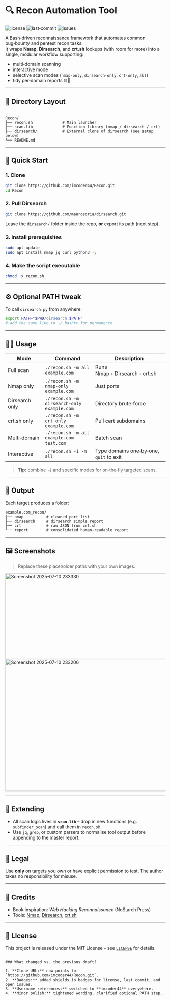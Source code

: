 # 🔍 Recon Automation Tool

![license](https://img.shields.io/github/license/imcoder44/Recon?style=for-the-badge)
![last‑commit](https://img.shields.io/github/last-commit/imcoder44/Recon?style=for-the-badge)
![issues](https://img.shields.io/github/issues/imcoder44/Recon?style=for-the-badge)

A Bash‑driven reconnaissance framework that automates common bug‑bounty and pentest recon tasks.  
It wraps **Nmap**, **Dirsearch**, and **crt.sh** lookups (with room for more) into a single, modular workflow supporting:

- multi‑domain scanning  
- interactive mode  
- selective scan modes (`nmap-only`, `dirsearch-only`, `crt-only`, `all`)  
- tidy per‑domain reports 🌐📄  

---

## 📂 Directory Layout

```

Recon/
├── recon.sh             # Main launcher
├── scan.lib             # Function library (nmap / dirsearch / crt)
├── dirsearch/           # External clone of dirsearch (see setup below)
└── README.md

````

---

## 🚀 Quick Start

### 1. Clone

```bash
git clone https://github.com/imcoder44/Recon.git
cd Recon
````

### 2. Pull Dirsearch

```bash
git clone https://github.com/maurosoria/dirsearch.git
```

Leave the `dirsearch/` folder inside the repo, **or** export its path (next step).

### 3. Install prerequisites

```bash
sudo apt update
sudo apt install nmap jq curl python3 -y
```

### 4. Make the script executable

```bash
chmod +x recon.sh
```

---

## ⚙️ Optional PATH tweak

To call `dirsearch.py` from anywhere:

```bash
export PATH="$PWD/dirsearch:$PATH"
# add the same line to ~/.bashrc for permanence
```

---

## 🏃‍♂️ Usage

| Mode           | Command                                    | Description                             |
| -------------- | ------------------------------------------ | --------------------------------------- |
| Full scan      | `./recon.sh -m all example.com`            | Runs Nmap + Dirsearch + crt.sh          |
| Nmap only      | `./recon.sh -m nmap-only example.com`      | Just ports                              |
| Dirsearch only | `./recon.sh -m dirsearch-only example.com` | Directory brute‑force                   |
| crt.sh only    | `./recon.sh -m crt-only example.com`       | Pull cert subdomains                    |
| Multi‑domain   | `./recon.sh -m all example.com test.com`   | Batch scan                              |
| Interactive    | `./recon.sh -i -m all`                     | Type domains one‑by‑one, `quit` to exit |

> **Tip:** combine `-i` and specific modes for on‑the‑fly targeted scans.

---

## 📁 Output

Each target produces a folder:

```
example.com_recon/
├── nmap          # cleaned port list
├── dirsearch     # dirsearch simple report
├── crt           # raw JSON from crt.sh
└── report        # consolidated human‑readable report
```

---

## 🖼️ Screenshots

> Replace these placeholder paths with your own images.
<img width="790" height="268" alt="Screenshot 2025-07-10 233330" src="https://github.com/user-attachments/assets/b1ff4152-8643-4e7e-a002-e627588430d9" />

<img width="803" height="414" alt="Screenshot 2025-07-10 233206" src="https://github.com/user-attachments/assets/b5f37a7c-fed6-47f8-afae-e1e0af97b066" />

---

## 🧩 Extending

* All scan logic lives in **`scan.lib`** – drop in new functions (e.g. `subfinder_scan`) and call them in `recon.sh`.
* Use `jq`, `grep`, or custom parsers to normalise tool output before appending to the master report.

---

## 🔐 Legal

Use **only** on targets you own or have explicit permission to test.
The author takes no responsibility for misuse.

---

## 🙌 Credits

* Book inspiration: *Web Hacking Reconnaissance* (NoStarch Press)
* Tools: [Nmap](https://nmap.org), [Dirsearch](https://github.com/maurosoria/dirsearch), [crt.sh](https://crt.sh)

---

## 📜 License

This project is released under the MIT License – see [`LICENSE`](LICENSE) for details.

```

### What changed vs. the previous draft?

1. **Clone URL:** now points to `https://github.com/imcoder44/Recon.git`.
2. **Badges:** added shields.io badges for license, last commit, and open issues.
3. **Username references:** switched to **imcoder44** everywhere.
4. **Minor polish:** tightened wording, clarified optional PATH step.


```
